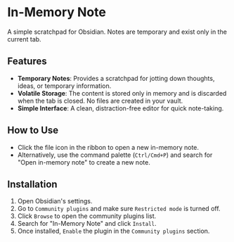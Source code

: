 # In-Memory Note

A simple scratchpad for Obsidian. Notes are temporary and exist only in the current tab.

## Features

-   **Temporary Notes**: Provides a scratchpad for jotting down thoughts, ideas, or temporary information.
-   **Volatile Storage**: The content is stored only in memory and is discarded when the tab is closed. No files are created in your vault.
-   **Simple Interface**: A clean, distraction-free editor for quick note-taking.

## How to Use

-   Click the file icon in the ribbon to open a new in-memory note.
-   Alternatively, use the command palette (`Ctrl/Cmd+P`) and search for "Open in-memory note" to create a new note.

## Installation

1.  Open Obsidian's settings.
2.  Go to `Community plugins` and make sure `Restricted mode` is turned off.
3.  Click `Browse` to open the community plugins list.
4.  Search for "In-Memory Note" and click `Install`.
5.  Once installed, `Enable` the plugin in the `Community plugins` section.
